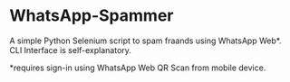 # WhatsApp-Spammer

A simple Python Selenium script to spam fraands using WhatsApp Web*. CLI Interface is self-explanatory.


*requires sign-in using WhatsApp Web QR Scan from mobile device.
